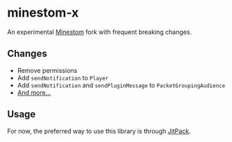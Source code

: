 # minestom-x
An experimental [Minestom](https://github.com/Minestom/Minestom) fork with frequent breaking changes.

## Changes
- Remove permissions
- Add `sendNotification` to `Player`
- Add `sendNotification` and `sendPluginMessage` to `PacketGroupingAudience`
- [And more...](https://github.com/skylite-network/minestom-x/compare/247db8..HEAD)

## Usage
For now, the preferred way to use this library is through [JitPack](https://jitpack.io).
